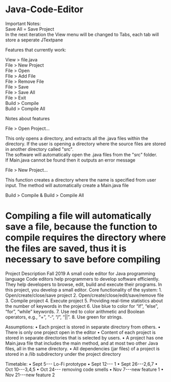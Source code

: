 # Java-Code-Editor

Important Notes:<br/>
Save All = Save Project<br/>
In the next iteration the View menu will be changed to Tabs, each tab will store a seperate JTextpane<br/>

Features that currently work:<br/>

View > file.java<br/>
File > New Project<br/>
File > Open<br/>
FIle > Add File<br/>
File > Remove File<br/>
File > Save<br/>
File > Save All<br/>
File > Exit<br/>
Build > Compile<br/>
Build > Compile All<br/>

Notes about features<br/>

File > Open Project...<br/>

This only opens a directory, and extracts all the .java files within the directory. If the user is opening a directory where the source files are stored in another directory called "src".<br/>
The software will automatically open the .java files from the "src" folder.<br/> 
If Main.java cannot be found then it outputs an error message<br/>

File > New Project...<br/>

This function creates a directory where the name is specified from user input. The method will automatically create a Main.java file<br/>

Build > Compile & Build > Compile All<br/>

Compiling a file will automatically save a file, because the function to compile requires the directory where the files are saved, thus it is necessary to save before compiling<br/>
=======
Project Description
Fall 2019
A small code editor for Java programming language Code editors help programmers to develop software efficiently. 
They help developers to browse, edit, build and execute their programs. In this project, you develop a small editor.
Core functionality of the system:
    1. Open/create/close/save project
    2. Open/create/close/edit/save/remove file
    3. Compile project
    4. Execute project
    5. Providing real-time statistics about the number of keywords in the project
    6. Use blue to color for “if”, “else”, “for”, “while” keywords.
    7. Use red to color arithmetic and Boolean operators, e.g., “+”, “-“, “/”, “||”.
    8. Use green for strings.

Assumptions:
    • Each project is stored in separate directory from others.
    • There is only one project open in the editor
    • Content of each project is stored in separate directories that is selected by users.
    • A project has one Main.java file that includes the main method, and at most two other Java files, all in the same directory.
    • All dependencies (jar files) of a project is stored in a /lib subdirectory under the project directory

Timetable:
• Sept 5--- Lo-Fi prototype
• Sept 12--- 1
• Sept 26---2,6,7
• Oct 10---3,4,5
• Oct 24--- removing code smells
• Nov 7---new feature 1
• Nov 21---new feature 2
